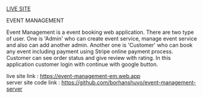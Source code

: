  [LIVE SITE](https://event-management-em.web.app/)
 
EVENT MANAGEMENT

Event Management is a event booking web application. There are two type of user. One is 'Admin' who can create event service, manage event service and also can add another admin. Another one is 'Customer' who can book any event including payment using Stripe online payment process. Customer can see order status and give review with rating. In this application customer login with continue with google button.

live site link        : https://event-management-em.web.app \
server site code link : https://github.com/borhanshuvo/event-management-server
